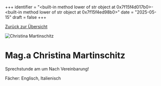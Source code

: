 
+++
identifier = "<built-in method lower of str object at 0x7f15f4d017b0>-<built-in method lower of str object at 0x7f15f4ed98b0>"
date = "2025-05-15"
draft = false
+++

 [Zurück zur Übersicht](/schule/personen/)

<div class="row">
<div class="column">
<img src="/images/personal/Martinschitz.jpg" alt="Christina Martinschitz"> 
</div>
<div class="column">

# Mag.a Christina Martinschitz 

Sprechstunde am  um Nach Vereinbarung!

Fächer: Englisch,  Italienisch













</div>
</div> 

